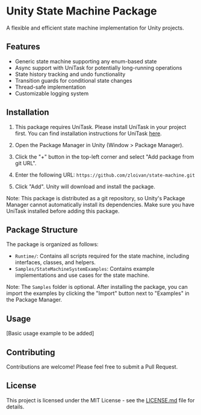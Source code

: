 # Unity State Machine Package

A flexible and efficient state machine implementation for Unity projects.

## Features

- Generic state machine supporting any enum-based state
- Async support with UniTask for potentially long-running operations
- State history tracking and undo functionality
- Transition guards for conditional state changes
- Thread-safe implementation
- Customizable logging system

## Installation

1. This package requires UniTask. Please install UniTask in your project first. You can find installation instructions for UniTask [here](https://github.com/Cysharp/UniTask#install-via-git-url).

2. Open the Package Manager in Unity (Window > Package Manager).

3. Click the "+" button in the top-left corner and select "Add package from git URL".

4. Enter the following URL: `https://github.com/zloivan/state-machine.git`

5. Click "Add". Unity will download and install the package.

Note: This package is distributed as a git repository, so Unity's Package Manager cannot automatically install its dependencies. Make sure you have UniTask installed before adding this package.

## Package Structure

The package is organized as follows:

- `Runtime/`: Contains all scripts required for the state machine, including interfaces, classes, and helpers.
- `Samples/StateMachineSystemExamples`: Contains example implementations and use cases for the state machine.

Note: The `Samples` folder is optional. After installing the package, you can import the examples by clicking the "Import" button next to "Examples" in the Package Manager.

## Usage

[Basic usage example to be added]

## Contributing

Contributions are welcome! Please feel free to submit a Pull Request.

## License

This project is licensed under the MIT License - see the [LICENSE.md](LICENSE.md) file for details.
